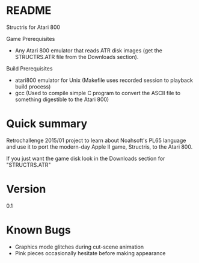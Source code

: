 # README #

Structris for Atari 800

Game Prerequisites
  * Any Atari 800 emulator that reads ATR disk images (get the STRUCTRS.ATR file from the Downloads section).

Build Prerequisites

   * atari800 emulator for Unix (Makefile uses recorded session to playback build process)
   * gcc (Used to compile simple C program to convert the ASCII file to something digestible to the Atari 800)

# Quick summary #
Retrochallenge 2015/01 project to learn about Noahsoft's PL65 language and use it to port the modern-day Apple II game, Structris, to the Atari 800.

If you just want the game disk look in the Downloads section for "STRUCTRS.ATR"

#  Version #
0.1

# Known Bugs #
   * Graphics mode glitches during cut-scene animation
   * Pink pieces occasionally hesitate before making appearance
